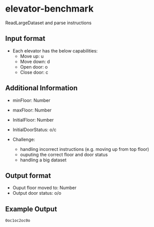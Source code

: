 # elevator-benchmark

ReadLargeDataset and parse instructions

## Input format

- Each elevator has the below capabilities:
  - Move up: u
  - Move down: d
  - Open door: o
  - Close door: c

## Additional Information

- minFloor: Number
- maxFloor: Number
- InitialFloor: Number
- InitialDoorStatus: o/c
  
- Challenge:
  - handling incorrect instructions (e.g. moving up from top floor)
  - ouputing the correct floor and door status
  - handling a big dataset


## Output format

- Ouput floor moved to: Number
- Output door status: o/o

## Example Output

```
0oc1oc2oc0o
```
